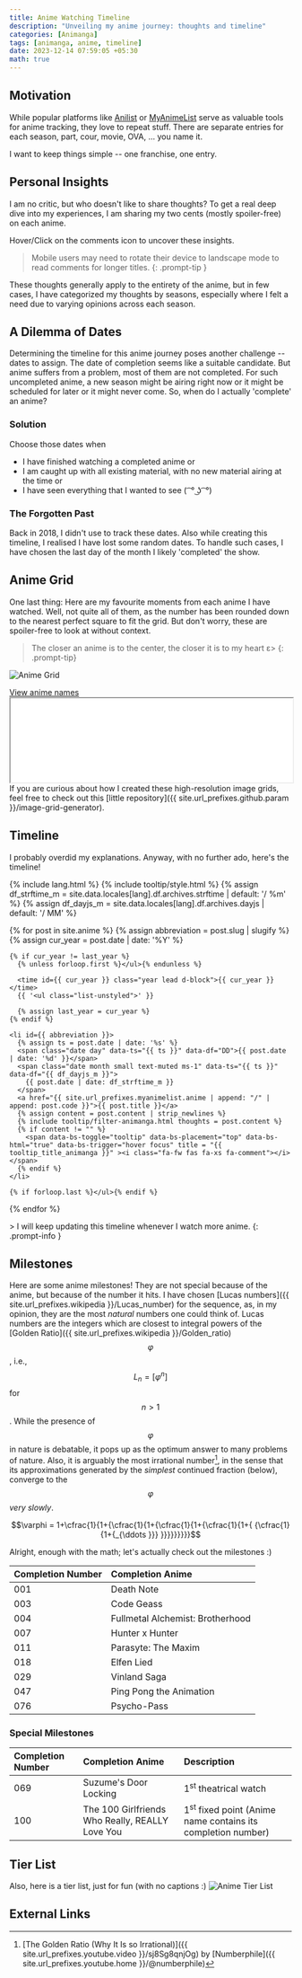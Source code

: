 ```yaml
---
title: Anime Watching Timeline
description: "Unveiling my anime journey: thoughts and timeline"
categories: [Animanga]
tags: [animanga, anime, timeline]
date: 2023-12-14 07:59:05 +05:30
math: true
---
```

## Motivation
While popular platforms like [Anilist](https://anilist.co/user/wrath3435/animelist) or [MyAnimeList](https://myanimelist.net/animelist/wrath3435) serve as valuable tools for anime tracking, they love to repeat stuff. There are separate entries for each season, part, cour, movie, OVA, ... you name it.

I want to keep things simple -- one franchise, one entry.

## Personal Insights
I am no critic, but who doesn't like to share thoughts? To get a real deep dive into my experiences, I am sharing my two cents (mostly spoiler-free) on each anime.

Hover/Click on the comments icon to uncover these insights.
> Mobile users may need to rotate their device to landscape mode to read comments for longer titles.
{: .prompt-tip }

These thoughts generally apply to the entirety of the anime, but in few cases, I have categorized my thoughts by seasons, especially where I felt a need due to varying opinions across each season.

## A Dilemma of Dates
Determining the timeline for this anime journey poses another challenge -- dates to assign. The date of completion seems like a suitable candidate. But anime suffers from a problem, most of them are not completed. For such uncompleted anime, a new season might be airing right now or it might be scheduled for later or it might never come. So, when do I actually 'complete' an anime? 

### Solution
Choose those dates when
- I have finished watching a completed anime or
- I am caught up with all existing material, with no new material airing at the time or
- I have seen everything that I wanted to see ( ͡ ° ͜ʖ ͡ °)

### The Forgotten Past
Back in 2018, I didn't use to track these dates. Also while creating this timeline, I realised I have lost some random dates. To handle such cases, I have chosen the last day of the month I likely 'completed' the show.

## Anime Grid
One last thing: Here are my favourite moments from each anime I have watched. Well, not quite all of them, as the number has been rounded down to the nearest perfect square to fit the grid. But don't worry, these are spoiler-free to look at without context.
> The closer an anime is to the center, the closer it is to my heart ε>
{: .prompt-tip}

![Anime Grid](/anime-grid.jpg)
<div>
  <div class="d-flex justify-content-between hide-border-bottom">
    <a href="#grid-1" data-bs-toggle="collapse" aria-expanded="false" aria-label="h_0-trigger" class="hide-border-bottom">
      <i class="fa-fw fas fa-exclamation-triangle"></i>
      View anime names
      <i class="fas fa-fw fa-angle-down"></i>
    </a>
  </div>
  <div id="grid-1" class="collapse" aria-expanded="false">
    <iframe src="{{ site.cdn }}/anime-grid.txt" width="100%"></iframe>
  </div>
</div>
If you are curious about how I created these high-resolution image grids, feel free to check out this [little repository]({{ site.url_prefixes.github.param }}/image-grid-generator).

## Timeline
I probably overdid my explanations. Anyway, with no further ado, here's the timeline!

{% include lang.html %}
{% include tooltip/style.html %}
{% assign df_strftime_m = site.data.locales[lang].df.archives.strftime | default: '/ %m' %}
{% assign df_dayjs_m = site.data.locales[lang].df.archives.dayjs | default: '/ MM' %}

<div id="archives" class="pl-xl-3">
  {% for post in site.anime %}
    {% assign abbreviation = post.slug | slugify %}
    {% assign cur_year = post.date | date: '%Y' %}

    {% if cur_year != last_year %}
      {% unless forloop.first %}</ul>{% endunless %}

      <time id={{ cur_year }} class="year lead d-block">{{ cur_year }}</time>
      {{ '<ul class="list-unstyled">' }}

      {% assign last_year = cur_year %}
    {% endif %}

    <li id={{ abbreviation }}>
      {% assign ts = post.date | date: '%s' %}
      <span class="date day" data-ts="{{ ts }}" data-df="DD">{{ post.date | date: '%d' }}</span>
      <span class="date month small text-muted ms-1" data-ts="{{ ts }}" data-df="{{ df_dayjs_m }}">
        {{ post.date | date: df_strftime_m }}
      </span>
      <a href="{{ site.url_prefixes.myanimelist.anime | append: "/" | append: post.code }}">{{ post.title }}</a>
      {% assign content = post.content | strip_newlines %}
      {% include tooltip/filter-animanga.html thoughts = post.content %}
      {% if content != "" %}
        <span data-bs-toggle="tooltip" data-bs-placement="top" data-bs-html="true" data-bs-trigger="hover focus" title = "{{ tooltip_title_animanga }}" ><i class="fa-fw fas fa-xs fa-comment"></i></span>
      {% endif %}
    </li>

    {% if forloop.last %}</ul>{% endif %}
  {% endfor %}
</div>
> I will keep updating this timeline whenever I watch more anime.
{: .prompt-info }

## Milestones
Here are some anime milestones! They are not special because of the anime, but because of the number it hits.
I have chosen [Lucas numbers]({{ site.url_prefixes.wikipedia }}/Lucas_number) for the sequence, as, in my opinion, they are the most _natural_ numbers one could think of. Lucas numbers are the integers which are closest to integral powers of the [Golden Ratio]({{ site.url_prefixes.wikipedia }}/Golden_ratio) $$\varphi$$, i.e., $$L_n = [\varphi^n]$$ for $$n>1$$. While the presence of $$\varphi$$ in nature is debatable, it pops up as the optimum answer to many problems of nature. Also, it is arguably the most irrational number[^goldenratio], in the sense that its approximations generated by the _simplest_ continued fraction (below), converge to the $$\varphi$$ _very slowly_.

$$\varphi = 1+\cfrac{1}{1+{\cfrac{1}{1+{\cfrac{1}{1+{\cfrac{1}{1+{ {\cfrac{1}{1+{_{\ddots }}} }}}}}}}}}$$

Alright, enough with the math; let's actually check out the milestones :)

| Completion Number | Completion Anime
| :-- | :--
| 001 | Death Note
| 003 | Code Geass
| 004 | Fullmetal Alchemist: Brotherhood
| 007 | Hunter x Hunter
| 011 | Parasyte: The Maxim
| 018 | Elfen Lied
| 029 | Vinland Saga
| 047 | Ping Pong the Animation
| 076 | Psycho-Pass

### Special Milestones

| Completion Number | Completion Anime | Description
| :-- | :-- | :--
| 069 | Suzume's Door Locking | 1<sup>st</sup> theatrical watch
| 100 | The 100 Girlfriends Who Really, REALLY Love You | 1<sup>st</sup> fixed point (Anime name contains its completion number)

## Tier List
Also, here is a tier list, just for fun (with no captions :)
![Anime Tier List](/anime-tier-list.jpg)

## External Links
[^goldenratio]: [The Golden Ratio (Why It Is so Irrational)]({{ site.url_prefixes.youtube.video }}/sj8Sg8qnjOg) by [Numberphile]({{ site.url_prefixes.youtube.home }}/@numberphile)